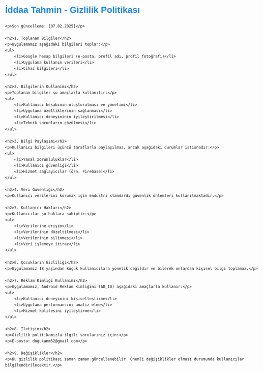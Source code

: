 <!DOCTYPE html>
<html lang="tr">
<head>
    <meta charset="UTF-8">
    <meta name="viewport" content="width=device-width, initial-scale=1.0">
    <title>İddaa Tahmin - Gizlilik Politikası</title>
    <style>
        body {
            font-family: Arial, sans-serif;
            line-height: 1.6;
            max-width: 800px;
            margin: 0 auto;
            padding: 20px;
        }
        h1, h2 {
            color: #1E88E5;
        }
    </style>
</head>
<body>
    <h1>İddaa Tahmin - Gizlilik Politikası</h1>
    
    <p>Son güncelleme: [07.02.2025]</p>

    <h2>1. Toplanan Bilgiler</h2>
    <p>Uygulamamız aşağıdaki bilgileri toplar:</p>
    <ul>
        <li>Google hesap bilgileri (e-posta, profil adı, profil fotoğrafı)</li>
        <li>Uygulama kullanım verileri</li>
        <li>Cihaz bilgileri</li>
    </ul>

    <h2>2. Bilgilerin Kullanımı</h2>
    <p>Toplanan bilgiler şu amaçlarla kullanılır:</p>
    <ul>
        <li>Kullanıcı hesabının oluşturulması ve yönetimi</li>
        <li>Uygulama özelliklerinin sağlanması</li>
        <li>Kullanıcı deneyiminin iyileştirilmesi</li>
        <li>Teknik sorunların çözülmesi</li>
    </ul>

    <h2>3. Bilgi Paylaşımı</h2>
    <p>Kullanıcı bilgileri üçüncü taraflarla paylaşılmaz, ancak aşağıdaki durumlar istisnadır:</p>
    <ul>
        <li>Yasal zorunluluklar</li>
        <li>Kullanıcı güvenliği</li>
        <li>Hizmet sağlayıcılar (örn. Firebase)</li>
    </ul>

    <h2>4. Veri Güvenliği</h2>
    <p>Kullanıcı verilerini korumak için endüstri standardı güvenlik önlemleri kullanılmaktadır.</p>

    <h2>5. Kullanıcı Hakları</h2>
    <p>Kullanıcılar şu haklara sahiptir:</p>
    <ul>
        <li>Verilerine erişim</li>
        <li>Verilerinin düzeltilmesi</li>
        <li>Verilerinin silinmesi</li>
        <li>Veri işlemeye itiraz</li>
    </ul>

    <h2>6. Çocukların Gizliliği</h2>
    <p>Uygulamamız 18 yaşından küçük kullanıcılara yönelik değildir ve bilerek onlardan kişisel bilgi toplamaz.</p>

    <h2>7. Reklam Kimliği Kullanımı</h2>
    <p>Uygulamamız, Android Reklam Kimliğini (AD_ID) aşağıdaki amaçlarla kullanır:</p>
    <ul>
        <li>Kullanıcı deneyimini kişiselleştirme</li>
        <li>Uygulama performansını analiz etme</li>
        <li>Hizmet kalitesini iyileştirme</li>
    </ul>

    <h2>8. İletişim</h2>
    <p>Gizlilik politikamızla ilgili sorularınız için:</p>
    <p>E-posta: dogukanm52@gmail.com</p>

    <h2>9. Değişiklikler</h2>
    <p>Bu gizlilik politikası zaman zaman güncellenebilir. Önemli değişiklikler olması durumunda kullanıcılar bilgilendirilecektir.</p>
</body>
</html>
